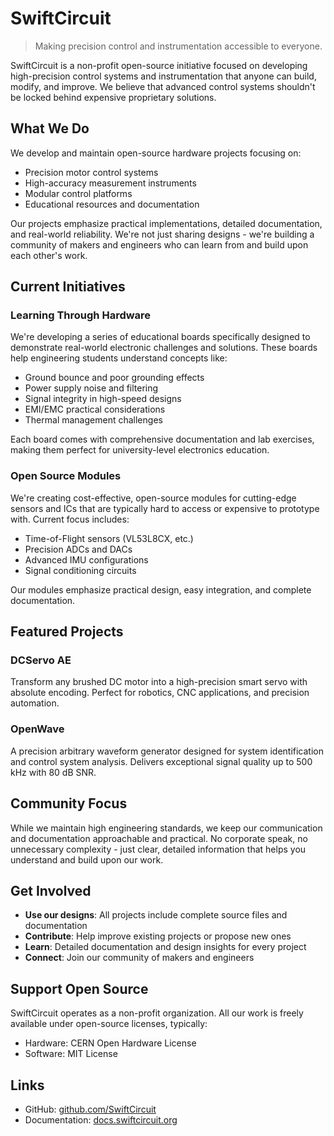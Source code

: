 # SwiftCircuit

> Making precision control and instrumentation accessible to everyone.

SwiftCircuit is a non-profit open-source initiative focused on developing high-precision control systems and instrumentation that anyone can build, modify, and improve. We believe that advanced control systems shouldn't be locked behind expensive proprietary solutions.

## What We Do

We develop and maintain open-source hardware projects focusing on:

- Precision motor control systems
- High-accuracy measurement instruments
- Modular control platforms
- Educational resources and documentation

Our projects emphasize practical implementations, detailed documentation, and real-world reliability. We're not just sharing designs - we're building a community of makers and engineers who can learn from and build upon each other's work.

## Current Initiatives

### Learning Through Hardware
We're developing a series of educational boards specifically designed to demonstrate real-world electronic challenges and solutions. These boards help engineering students understand concepts like:

- Ground bounce and poor grounding effects
- Power supply noise and filtering
- Signal integrity in high-speed designs
- EMI/EMC practical considerations
- Thermal management challenges

Each board comes with comprehensive documentation and lab exercises, making them perfect for university-level electronics education.

### Open Source Modules
We're creating cost-effective, open-source modules for cutting-edge sensors and ICs that are typically hard to access or expensive to prototype with. Current focus includes:

- Time-of-Flight sensors (VL53L8CX, etc.)
- Precision ADCs and DACs
- Advanced IMU configurations
- Signal conditioning circuits

Our modules emphasize practical design, easy integration, and complete documentation.

## Featured Projects

### DCServo AE
Transform any brushed DC motor into a high-precision smart servo with absolute encoding. Perfect for robotics, CNC applications, and precision automation.

### OpenWave
A precision arbitrary waveform generator designed for system identification and control system analysis. Delivers exceptional signal quality up to 500 kHz with 80 dB SNR.

## Community Focus

While we maintain high engineering standards, we keep our communication and documentation approachable and practical. No corporate speak, no unnecessary complexity - just clear, detailed information that helps you understand and build upon our work.

## Get Involved

- **Use our designs**: All projects include complete source files and documentation
- **Contribute**: Help improve existing projects or propose new ones
- **Learn**: Detailed documentation and design insights for every project
- **Connect**: Join our community of makers and engineers

## Support Open Source

SwiftCircuit operates as a non-profit organization. All our work is freely available under open-source licenses, typically:
- Hardware: CERN Open Hardware License
- Software: MIT License

## Links

- GitHub: [github.com/SwiftCircuit](https://github.com/SwiftCircuit)
- Documentation: [docs.swiftcircuit.org](https://docs.swiftcircuit.org)
